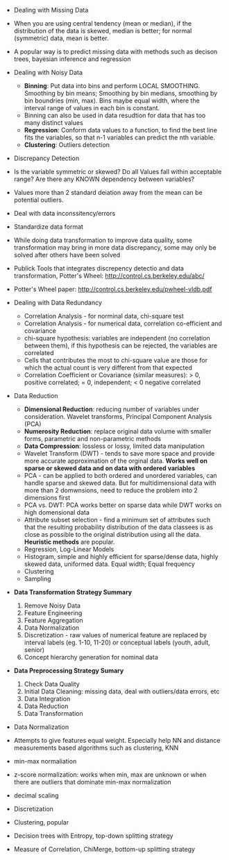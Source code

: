 
* Dealing with Missing Data
 * When you are using central tendency (mean or median), if the distribution of the data is skewed, median is better; 
 for normal (symmetric) data, mean is better.
 * A popular way is to predict missing data with methods such as decison trees, bayesian inference and regression
 
 
* Dealing with Noisy Data
  * <b>Binning</b>: Put data into bins and perform LOCAL SMOOTHING. Smoothing by bin means; Smoothing by bin medians, smoothing by bin boundries (min, max). Bins maybe equal width, where the interval range of values in each bin is constant.
  * Binning can also be used in data resudtion for data that has too many distinct values
  * <b>Regression</b>: Conform data values to a function, to find the best line fits the variables, so that n-1 variables can predict the nth variable.
  * <b>Clustering</b>: Outliers detection


* Discrepancy Detection
 * Is the variable symmetric or skewed? Do all Values fall within acceptable range? Are there any KNOWN dependency between variables?
 * Values more than 2 standard deiation away from the mean can be potential outliers.
 * Deal with data inconssitency/errors
 * Standardize data format
 * While doing data transformation to improve data quality, some transformation may bring in more data discrepancy, some may only be solved after others have been solved
 * Publick Tools that integrates discrepency detectio and data transformation, Potter's Wheel: http://control.cs.berkeley.edu/abc/
 * Potter's Wheel paper: http://control.cs.berkeley.edu/pwheel-vldb.pdf
 
 
* Dealing with Data Redundancy
  * Correlation Analysis - for norminal data, chi-square test
  * Correlation Analysis - for numerical data, correlation co-efficient and covariance
  * chi-square hypothesis: variables are independent (no correlation between them), if this hypothesis can be rejected, the variables are correlated
  * Cells that contributes the most to chi-square value are those for which the actual count is very different from that expected
  * Correlation Coefficient or Covariance (similar measures): > 0, positive correlated; = 0, independent; < 0 negative correlated
  
  
* Data Reduction
  * <b>Dimensional Reduction</b>: reducing number of variables under consideration. Wavelet transforms, Principal Component Analysis (PCA)
  * <b>Numerosity Reduction</b>: replace original data volume with smaller forms, parametric and non-parametric methods
  * <b>Data Compression</b>: lossless or lossy, limited data manipulation
  * Wavelet Transform (DWT) - tends to save more space and provide more accurate approximation of the orginal data. <b>Works well on sparse or skewed data and on data with ordered variables</b>
  * PCA - can be applied to both ordered and unordered variables, can handle sparse and skewed data. But for multidimensional data with more than 2 domwnsions, need to reduce the problem into 2 dimensions first
  * PCA vs. DWT: PCA works better on sparse data while DWT works on high domensional data
  * Attribute subset selection - find a minimum set of attributes such that the resulting probability distribution of the data classees is as close as possible to the original distribution using all the data. <b>Heuristic methods</b> are popular.
  * Regression, Log-Linear Models
  * Histogram, simple and highly efficient for sparse/dense data, highly skewed data, uniformed data. Equal width; Equal frequency
  * Clustering
  * Sampling
  
* <b>Data Transformation Strategy Summary</b>
  1. Remove Noisy Data
  2. Feature Engineering
  3. Feature Aggregation
  4. Data Normalization
  5. Discretization - raw values of numerical feature are replaced by interval labels (eg. 1-10, 11-20) or conceptual labels (youth, adult, senior)
  6. Concept hierarchy generation for nominal data
  

* <b>Data Preprocessing Strategy Sumary</b>
  1. Check Data Quality
  2. Initial Data Cleaning: missing data, deal with outliers/data errors, etc
  3. Data Integration
  4. Data Reduction
  5. Data Transformation
  
  
* Data Normalization
 * Attempts to give features equal weight. Especially help NN and distance measurements based algorithms such as clustering, KNN
 * min-max normaliation
 * z-score normalization: works when min, max are unknown or when there are outliers that dominate min-max normalization
 * decimal scaling
 
 
* Discretization
 * Clustering, popular
 * Decision trees with Entropy, top-down splitting strategy
 * Measure of Correlation, ChiMerge, bottom-up splitting strategy
